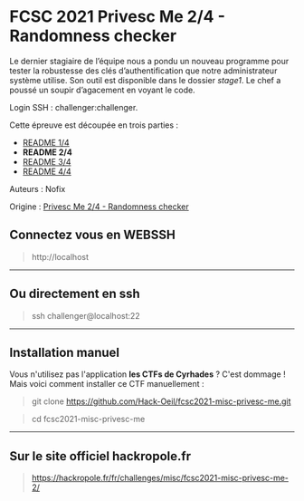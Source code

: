 # FCSC 2021 Privesc Me 2/4 - Randomness checker

Le dernier stagiaire de l’équipe nous a pondu un nouveau programme pour tester la robustesse des clés d’authentification que notre administrateur système utilise. Son outil est disponible dans le dossier *stage1*. Le chef a poussé un soupir d’agacement en voyant le code.


Login SSH : challenger:challenger.

Cette épreuve est découpée en trois parties :
- [README 1/4](README_1_4.md)
- **README 2/4**
- [README 3/4](README_3_4.md)
- [README 4/4](README_4_4.md)


Auteurs : Nofix

Origine : [Privesc Me 2/4 - Randomness checker](https://hackropole.fr/fr/challenges/misc/fcsc2021-misc-privesc-me-2/)


## Connectez vous en WEBSSH
> http://localhost


-----------

## Ou directement en ssh
> ssh challenger@localhost:22

-----------

## Installation manuel
Vous n'utilisez pas l'application **les CTFs de Cyrhades** ? C'est dommage !
Mais voici comment installer ce CTF manuellement :

> git clone https://github.com/Hack-Oeil/fcsc2021-misc-privesc-me.git

> cd fcsc2021-misc-privesc-me


-----------

## Sur le site officiel hackropole.fr
> https://hackropole.fr/fr/challenges/misc/fcsc2021-misc-privesc-me-2/
